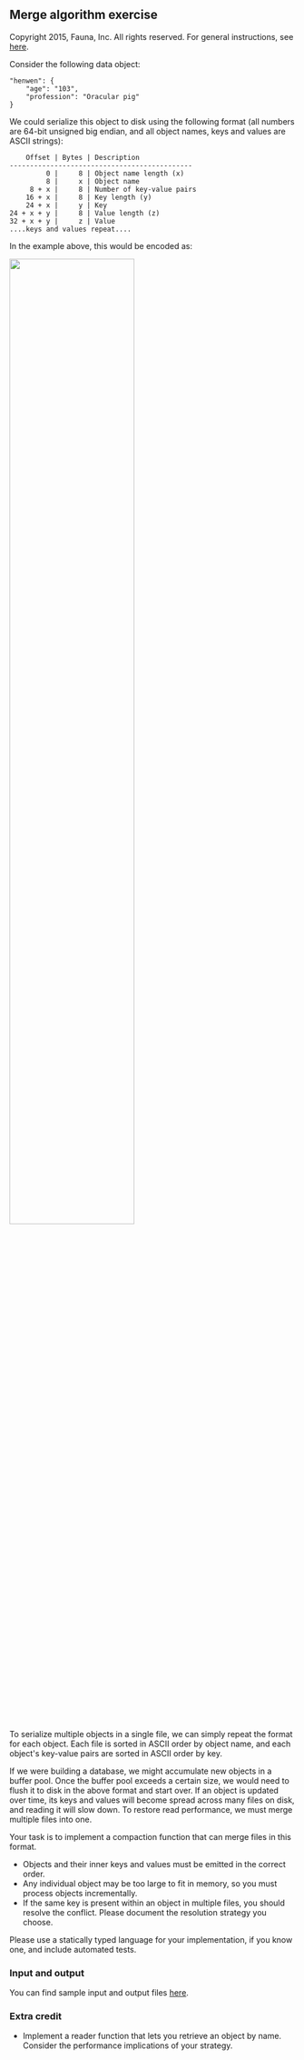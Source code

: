 
## Merge algorithm exercise

Copyright 2015, Fauna, Inc. All rights reserved. For general instructions, see [here](https://github.com/faunadb/exercises/blob/master/README.md).

Consider the following data object:

    "henwen": {
        "age": "103",
        "profession": "Oracular pig"
    }

We could serialize this object to disk using the following format (all numbers are 64-bit unsigned big endian, and all object names, keys and values are ASCII strings):

        Offset | Bytes | Description
    ---------------------------------------------
             0 |     8 | Object name length (x)
             8 |     x | Object name
         8 + x |     8 | Number of key-value pairs
        16 + x |     8 | Key length (y)
        24 + x |     y | Key
    24 + x + y |     8 | Value length (z)
    32 + x + y |     z | Value
    ....keys and values repeat....

In the example above, this would be encoded as:

<img src="https://raw.githubusercontent.com/faunadb/exercises/master/merge/merge.png" width="66%">

To serialize multiple objects in a single file, we can simply repeat the format for each object. Each file is sorted in ASCII order by object name, and each object's key-value pairs are sorted in ASCII order by key.

If we were building a database, we might accumulate new objects in a buffer pool. Once the buffer pool exceeds a certain size, we would need to flush it to disk in the above format and start over. If an object is updated over time, its keys and values will become spread across many files on disk, and reading it will slow down. To restore read performance, we must merge multiple files into one.

Your task is to implement a compaction function that can merge files in this format.

  - Objects and their inner keys and values must be emitted in the correct order.
  - Any individual object may be too large to fit in memory, so you must process objects incrementally.
  - If the same key is present within an object in multiple files, you should resolve the conflict. Please document the resolution strategy you choose.

Please use a statically typed language for your implementation, if you know one, and include automated tests.

### Input and output

You can find sample input and output files [here](https://github.com/faunadb/exercises/tree/master/merge).

### Extra credit

 * Implement a reader function that lets you retrieve an object by name. Consider the performance implications of your strategy.
